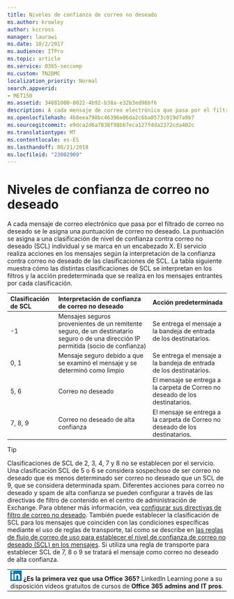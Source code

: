 ```yaml
---
title: Niveles de confianza de correo no deseado
ms.author: krowley
author: kccross
manager: laurawi
ms.date: 10/2/2017
ms.audience: ITPro
ms.topic: article
ms.service: O365-seccomp
ms.custom: TN2DMC
localization_priority: Normal
search.appverid:
- MET150
ms.assetid: 34681000-0022-4b92-b38a-e32b3ed96bf6
description: A cada mensaje de correo electrónico que pasa por el filtrado de correo no deseado se le asigna una puntuación de correo no deseado. La puntuación se asigna a una clasificación de nivel de confianza contra correo no deseado (SCL) individual y se marca en un encabezado X. El servicio realiza acciones en los mensajes según la interpretación de la confianza contra correo no deseado de las clasificaciones de SCL. La tabla siguiente muestra cómo las distintas clasificaciones de SCL se interpretan en los filtros y la acción predeterminada que se realiza en los mensajes entrantes por cada clasificación.
ms.openlocfilehash: 4b8eea798bc46396e06da2c6ba0573c019d7a9b7
ms.sourcegitcommit: e9dca2d6a7838f98bb7eca127fdda2372cda402c
ms.translationtype: MT
ms.contentlocale: es-ES
ms.lasthandoff: 08/21/2018
ms.locfileid: "23002909"
---
```

# <a name="spam-confidence-levels"></a>Niveles de confianza de correo no deseado

A cada mensaje de correo electrónico que pasa por el filtrado de correo no deseado se le asigna una puntuación de correo no deseado. La puntuación se asigna a una clasificación de nivel de confianza contra correo no deseado (SCL) individual y se marca en un encabezado X. El servicio realiza acciones en los mensajes según la interpretación de la confianza contra correo no deseado de las clasificaciones de SCL. La tabla siguiente muestra cómo las distintas clasificaciones de SCL se interpretan en los filtros y la acción predeterminada que se realiza en los mensajes entrantes por cada clasificación.
  
|**Clasificación de SCL**|**Interpretación de confianza de correo no deseado**|**Acción predeterminada**|
|:-----|:-----|:-----|
|-1  <br/> |Mensajes seguros provenientes de un remitente seguro, de un destinatario seguro o de una dirección IP permitida (socio de confianza)  <br/> |Se entrega el mensaje a la bandeja de entrada de los destinatarios.  <br/> |
|0, 1  <br/> |Mensaje seguro debido a que se examinó el mensaje y se determinó como limpio  <br/> |Se entrega el mensaje a la bandeja de entrada de los destinatarios.  <br/> |
|5, 6  <br/> | Correo no deseado  <br/> |El mensaje se entrega a la carpeta de Correo no deseado de los destinatarios.  <br/> |
|7, 8, 9  <br/> |Correo no deseado de alta confianza  <br/> |El mensaje se entrega a la carpeta de Correo no deseado de los destinatarios.  <br/> |
   
> [!TIP]
> Clasificaciones de SCL de 2, 3, 4, 7 y 8 no se establecen por el servicio. Una clasificación SCL de 5 o 6 se considera sospechoso de ser correo no deseado que es menos determinado ser correo no deseado que un SCL de 9, que se considera determinada spam. Diferentes acciones para correo no deseado y spam de alta confianza se pueden configurar a través de las directivas de filtro de contenido en el centro de administración de Exchange. Para obtener más información, vea [configurar sus directivas de filtro de correo no deseado](configure-your-spam-filter-policies.md). También puede establecer la clasificación de SCL para los mensajes que coinciden con las condiciones específicas mediante el uso de reglas de transporte, tal como se describe en [las reglas de flujo de correo de uso para establecer el nivel de confianza de correo no deseado (SCL) en los mensajes](use-mail-flow-rules-to-set-the-spam-confidence-level-scl-in-messages.md). Si utiliza una regla de transporte para establecer SCL de 7, 8 o 9 se tratará el mensaje como correo no deseado de alta confianza. 
  
||
|:-----|
|![El icono reducido de LinkedIn Learning](media/eac8a413-9498-4220-8544-1e37d1aaea13.png) **¿Es la primera vez que usa Office 365?**         LinkedIn Learning pone a su disposición vídeos gratuitos de cursos de **Office 365 admins and IT pros**. |
   

